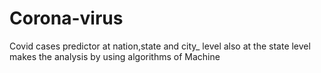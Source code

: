 # Corona-virus
Covid cases predictor at nation,state and city_ level also at the state level makes the analysis by using algorithms of Machine

